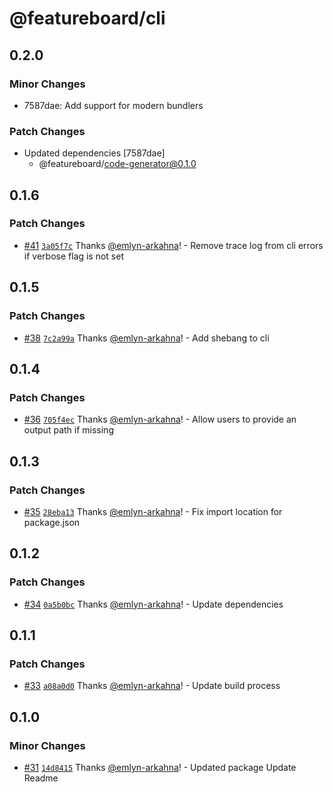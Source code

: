 # @featureboard/cli

## 0.2.0

### Minor Changes

- 7587dae: Add support for modern bundlers

### Patch Changes

- Updated dependencies [7587dae]
  - @featureboard/code-generator@0.1.0

## 0.1.6

### Patch Changes

- [#41](https://github.com/arkahna/featureboard-sdks/pull/41) [`3a05f7c`](https://github.com/arkahna/featureboard-sdks/commit/3a05f7cc1829c7893bdc4894f024670708464c03) Thanks [@emlyn-arkahna](https://github.com/emlyn-arkahna)! - Remove trace log from cli errors if verbose flag is not set

## 0.1.5

### Patch Changes

- [#38](https://github.com/arkahna/featureboard-sdks/pull/38) [`7c2a99a`](https://github.com/arkahna/featureboard-sdks/commit/7c2a99a52449a7c1a055bfc9b8bc1befacd13317) Thanks [@emlyn-arkahna](https://github.com/emlyn-arkahna)! - Add shebang to cli

## 0.1.4

### Patch Changes

- [#36](https://github.com/arkahna/featureboard-sdks/pull/36) [`705f4ec`](https://github.com/arkahna/featureboard-sdks/commit/705f4ece1cd437a71ff96200839aca5fd94be184) Thanks [@emlyn-arkahna](https://github.com/emlyn-arkahna)! - Allow users to provide an output path if missing

## 0.1.3

### Patch Changes

- [#35](https://github.com/arkahna/featureboard-sdks/pull/35) [`28eba13`](https://github.com/arkahna/featureboard-sdks/commit/28eba13ed9def84a2a147ab00f9050c446f9afcd) Thanks [@emlyn-arkahna](https://github.com/emlyn-arkahna)! - Fix import location for package.json

## 0.1.2

### Patch Changes

- [#34](https://github.com/arkahna/featureboard-sdks/pull/34) [`0a5b0bc`](https://github.com/arkahna/featureboard-sdks/commit/0a5b0bc76923c84ea873c69d35a8c7b2a3692812) Thanks [@emlyn-arkahna](https://github.com/emlyn-arkahna)! - Update dependencies

## 0.1.1

### Patch Changes

- [#33](https://github.com/arkahna/featureboard-sdks/pull/33) [`a08a0d0`](https://github.com/arkahna/featureboard-sdks/commit/a08a0d03c76a9bb2ebd7716639f6e1fa7a669b1d) Thanks [@emlyn-arkahna](https://github.com/emlyn-arkahna)! - Update build process

## 0.1.0

### Minor Changes

- [#31](https://github.com/arkahna/featureboard-sdks/pull/31) [`14d8415`](https://github.com/arkahna/featureboard-sdks/commit/14d841538764b2a54ec1c7a078c7b10c4c69d395) Thanks [@emlyn-arkahna](https://github.com/emlyn-arkahna)! - Updated package
  Update Readme
